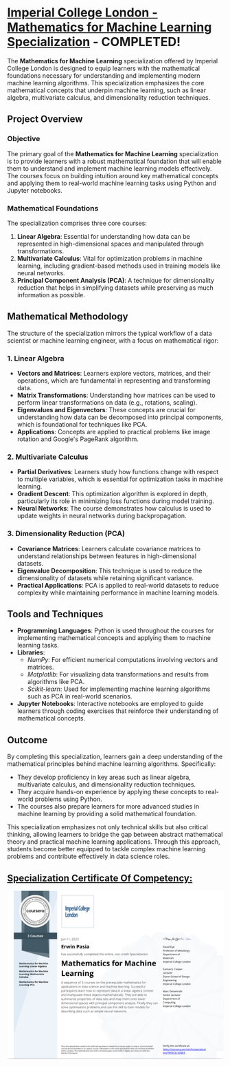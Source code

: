 # [Imperial College London - Mathematics for Machine Learning Specialization](https://www.coursera.org/partners/imperial) - COMPLETED!

The **Mathematics for Machine Learning** specialization offered by Imperial College London is designed to equip learners with the mathematical foundations necessary for understanding and implementing modern machine learning algorithms. This specialization emphasizes the core mathematical concepts that underpin machine learning, such as linear algebra, multivariate calculus, and dimensionality reduction techniques.

## Project Overview

### Objective
The primary goal of the **Mathematics for Machine Learning** specialization is to provide learners with a robust mathematical foundation that will enable them to understand and implement machine learning models effectively. The courses focus on building intuition around key mathematical concepts and applying them to real-world machine learning tasks using Python and Jupyter notebooks.

### Mathematical Foundations
The specialization comprises three core courses:
1. **Linear Algebra**: Essential for understanding how data can be represented in high-dimensional spaces and manipulated through transformations.
2. **Multivariate Calculus**: Vital for optimization problems in machine learning, including gradient-based methods used in training models like neural networks.
3. **Principal Component Analysis (PCA)**: A technique for dimensionality reduction that helps in simplifying datasets while preserving as much information as possible.

## Mathematical Methodology

The structure of the specialization mirrors the typical workflow of a data scientist or machine learning engineer, with a focus on mathematical rigor:

### 1. Linear Algebra
   - **Vectors and Matrices**: Learners explore vectors, matrices, and their operations, which are fundamental in representing and transforming data.
   - **Matrix Transformations**: Understanding how matrices can be used to perform linear transformations on data (e.g., rotations, scaling).
   - **Eigenvalues and Eigenvectors**: These concepts are crucial for understanding how data can be decomposed into principal components, which is foundational for techniques like PCA.
   - **Applications**: Concepts are applied to practical problems like image rotation and Google's PageRank algorithm.

### 2. Multivariate Calculus
   - **Partial Derivatives**: Learners study how functions change with respect to multiple variables, which is essential for optimization tasks in machine learning.
   - **Gradient Descent**: This optimization algorithm is explored in depth, particularly its role in minimizing loss functions during model training.
   - **Neural Networks**: The course demonstrates how calculus is used to update weights in neural networks during backpropagation.

### 3. Dimensionality Reduction (PCA)
   - **Covariance Matrices**: Learners calculate covariance matrices to understand relationships between features in high-dimensional datasets.
   - **Eigenvalue Decomposition**: This technique is used to reduce the dimensionality of datasets while retaining significant variance.
   - **Practical Applications**: PCA is applied to real-world datasets to reduce complexity while maintaining performance in machine learning models.

## Tools and Techniques

- **Programming Languages**: Python is used throughout the courses for implementing mathematical concepts and applying them to machine learning tasks.
- **Libraries**:
  - *NumPy*: For efficient numerical computations involving vectors and matrices.
  - *Matplotlib*: For visualizing data transformations and results from algorithms like PCA.
  - *Scikit-learn*: Used for implementing machine learning algorithms such as PCA in real-world scenarios.
- **Jupyter Notebooks**: Interactive notebooks are employed to guide learners through coding exercises that reinforce their understanding of mathematical concepts.

## Outcome

By completing this specialization, learners gain a deep understanding of the mathematical principles behind machine learning algorithms. Specifically:
- They develop proficiency in key areas such as linear algebra, multivariate calculus, and dimensionality reduction techniques.
- They acquire hands-on experience by applying these concepts to real-world problems using Python.
- The courses also prepare learners for more advanced studies in machine learning by providing a solid mathematical foundation.

This specialization emphasizes not only technical skills but also critical thinking, allowing learners to bridge the gap between abstract mathematical theory and practical machine learning applications. Through this approach, students become better equipped to tackle complex machine learning problems and contribute effectively in data science roles.

## [Specialization Certificate Of Competency:](https://www.coursera.org/account/accomplishments/specialization/certificate/7RY8S3CXD8E9)

<p style="text-align:center">
    <a href="https://www.coursera.org/account/accomplishments/specialization/certificate/7RY8S3CXD8E9" target="_blank">
    <img src="images/CC_M4MLDS.png" alt="Imperial College London - Mathematics for Machine Learning"  />
    </a>
</p>
